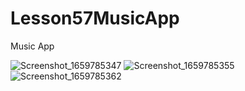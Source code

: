 # Lesson57MusicApp

Music App

![Screenshot_1659785347](https://user-images.githubusercontent.com/93897784/183247026-08ef0522-31dc-4f24-b1f8-527cb6b62159.png)
![Screenshot_1659785355](https://user-images.githubusercontent.com/93897784/183247030-1439b06c-52b3-493b-b921-97dcc5661bac.png)
![Screenshot_1659785362](https://user-images.githubusercontent.com/93897784/183247034-e65ae763-a278-4b84-89e0-7d3f79f4de0b.png)
